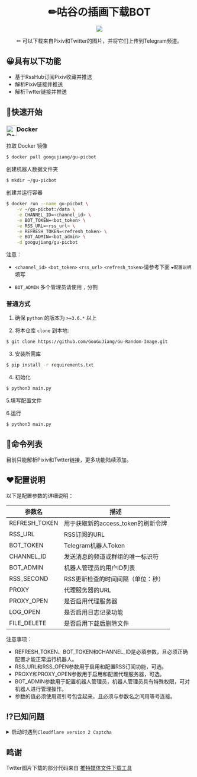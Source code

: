 <div align="center">
<h1>✏咕谷の插画下载BOT</h1>

![]( https://ggj.moe/wp-content/uploads/2023/03/botimg.webp  )

<p>✏ 可以下载来自Pixiv和Twitter的图片，并将它们上传到Telegram频道。</p>
</div>

## 😀具有以下功能
- 基于RssHub订阅Pixiv收藏并推送
- 解析Pixiv链接并推送
- 解析Twtter链接并推送

## 🤔快速开始

### <img src="https://user-images.githubusercontent.com/511499/117447182-29758200-af0b-11eb-97bd-58723fee62ab.png" alt="Docker" height="28px" align="top"/>Docker

拉取 Docker 镜像

```bash
$ docker pull googujiang/gu-picbot
```

创建机器人数据文件夹
```bash
$ mkdir ~/gu-picbot
```

创建并运行容器

```bash
$ docker run --name gu-picbot \
    -v ~/gu-picbot:/data \
    -e CHANNEL_ID=<channel_id> \
    -e BOT_TOKEN=<bot_token> \
    -e RSS_URL=<rss_url> \
    -e REFRESH_TOKEN=<refresh_token> \
    -e BOT_ADMIN=<bot_admin> \
    -d googujiang/gu-picbot
```

注意：
* `<channel_id>` `<bot_token>` `<rss_url>` `<refresh_token>`请参考下面 `❤️配置说明` 填写

* `BOT_ADMIN` 多个管理员请使用 `,` 分割 

### 普通方式

1. 确保 `python` 的版本为 `>=3.6.*` 以上

2. 将本仓库 `clone` 到本地:

```bash
$ git clone https://github.com/GooGuJiang/Gu-Random-Image.git
```

3. 安装所需库

```bash
$ pip install -r requirements.txt
```

4. 初始化

```bash
$ python3 main.py
```

5.填写配置文件


6.运行

```bash
$ python3 main.py
```

## 🤖命令列表

目前只能解析Pixiv和Twtter链接，更多功能陆续添加。

## ❤️配置说明

以下是配置参数的详细说明：

| 参数名 | 描述 |
| --- | --- |
| REFRESH\_TOKEN | 用于获取新的access\_token的刷新令牌 |
| RSS\_URL | RSS订阅的URL |
| BOT\_TOKEN | Telegram机器人Token |
| CHANNEL\_ID | 发送消息的频道或群组的唯一标识符 |
| BOT\_ADMIN | 机器人管理员的用户ID列表 |
| RSS\_SECOND | RSS更新检查的时间间隔（单位：秒） |
| PROXY | 代理服务器的URL |
| PROXY\_OPEN | 是否启用代理服务器 |
| LOG\_OPEN | 是否启用日志记录功能 |
| FILE\_DELETE | 是否启用下载后删除文件 |

注意事项：

*   REFRESH\_TOKEN、BOT\_TOKEN和CHANNEL\_ID是必填参数，且必须正确配置才能正常运行机器人。
*   RSS\_URL和RSS\_OPEN参数用于启用和配置RSS订阅功能，可选。
*   PROXY和PROXY\_OPEN参数用于启用和配置代理服务器，可选。
*   BOT\_ADMIN参数用于配置机器人管理员，机器人管理员具有特殊权限，可对机器人进行管理操作。
*   参数的值必须使用双引号包含起来，且必须与参数名之间用等号连接。

## ⁉️已知问题

<details> 
<summary> 
启动时遇到<code>Cloudflare version 2 Captcha</code>
</summary> 
解决方案:

请尝试重新启动几次试试，撞Cloudflare验证了，还是不行就更换IP。
</details> 

## 鸣谢

Twtter图片下载的部分代码来自 [推特媒体文件下载工具](https://github.com/mengzonefire/twitter-media-downloader)

